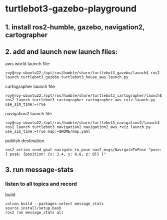 # turtlebot3-gazebo-playground

## 1. install ros2-humble, gazebo, navigation2, cartographer

## 2. add and launch new launch files:

aws world launch file:
```console
roy@roy-ubuntu22:/opt/ros/humble/share/turtlebot3_gazebo/launch$ ros2 launch turtlebot3_gazebo turtlebot3_house_aws.launch.py
```

cartographer launch file
```console
roy@roy-ubuntu22:/opt/ros/humble/share/turtlebot3_cartographer/launch$ ros2 launch turtlebot3_cartographer cartographer_aws_rviz.launch.py use_sim_time:=True
```

navigation2 launch file
```console
roy@roy-ubuntu22:/opt/ros/humble/share/turtlebot3_navigation2/launch$ ros2 launch turtlebot3_navigation2 navigation2_aws_rviz.launch.py use_sim_time:=True map:=$HOME/map.yaml
```

publish destination
```console
ros2 action send_goal navigate_to_pose nav2_msgs/NavigateToPose "pose: { pose: {position: {x: 3.4, y: 0.8, z: 0}} }"
```

## 3. run message-stats
### listen to all topics and record
build
```console
colcon build --packages-select message_stats
source install/setup.bash
ros2 run message_stats all
```

